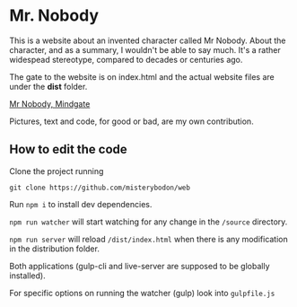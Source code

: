 # Mr. Nobody

This is a website about an invented character called Mr Nobody. About the 
character, and as a summary, I wouldn't be able to say much. It's a rather widespead stereotype,
compared to decades or centuries ago.

The gate to the website is on index.html and the actual website files are under the __dist__ folder.


[Mr Nobody, Mindgate](https://misterybodon.github.io/web/ "The Website")



Pictures, text and code, for good or bad, are my own contribution.


## How to edit the code

Clone the project running 

```
git clone https://github.com/misterybodon/web
```

Run 
```npm i``` 
to install dev dependencies.

`npm run watcher` will start watching for any change in the `/source` directory.

`npm run server` will reload `/dist/index.html` when there is any modification in 
the distribution folder.

Both applications (gulp-cli and live-server are supposed to be globally installed).

For specific options on running the watcher (gulp) look into `gulpfile.js`


